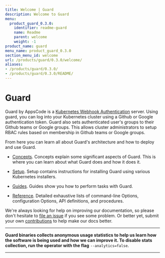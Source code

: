 ```yaml
---
title: Welcome | Guard
description: Welcome to Guard
menu:
  product_guard_0.3.0:
    identifier: readme-guard
    name: Readme
    parent: welcome
    weight: -1
product_name: guard
menu_name: product_guard_0.3.0
section_menu_id: welcome
url: /products/guard/0.3.0/welcome/
aliases:
- /products/guard/0.3.0/
- /products/guard/0.3.0/README/
---
```


# Guard

Guard by AppsCode is a [Kubernetes Webhook Authentication](https://kubernetes.io/docs/admin/authentication/#webhook-token-authentication) server. Using guard, you can log into your Kubernetes cluster using a Github or Google authentication token. Guard also sets authenticated user's groups to their Github teams or Google groups. This allows cluster administrators to setup RBAC rules based on membership in Github teams or Google groups.

From here you can learn all about Guard's architecture and how to deploy and use Guard.

- [Concepts](/products/guard/0.3.0/concepts/). Concepts explain some significant aspects of Guard. This is where you can learn about what Guard does and how it does it.

- [Setup](/products/guard/0.3.0/setup/). Setup contains instructions for installing Guard using various Kubernetes installers.

- [Guides](/products/guard/0.3.0/guides/). Guides show you how to perform tasks with Guard.

- [Reference](/products/guard/0.3.0/reference/). Detailed exhaustive lists of
command-line Options, configuration Options, API definitions, and procedures.

We're always looking for help on improving our documentation, so please don't hesitate to [file an issue](https://github.com/appscode/guard/issues/new) if you see some problem. Or better yet, submit your own [contributions](/products/guard/0.3.0/CONTRIBUTING) to help
make our docs better.

---

**Guard binaries collects anonymous usage statistics to help us learn how the software is being used and how we can improve it. To disable stats collection, run the operator with the flag** `--analytics=false`.

---
